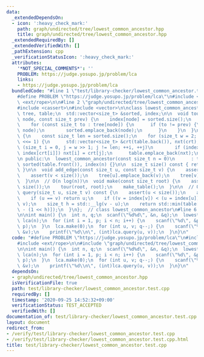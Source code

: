 ```yaml
---
data:
  _extendedDependsOn:
  - icon: ':heavy_check_mark:'
    path: graph/undirected/tree/lowest_common_ancestor.hpp
    title: graph/undirected/tree/lowest_common_ancestor.hpp
  _extendedRequiredBy: []
  _extendedVerifiedWith: []
  _pathExtension: cpp
  _verificationStatusIcon: ':heavy_check_mark:'
  attributes:
    '*NOT_SPECIAL_COMMENTS*': ''
    PROBLEM: https://judge.yosupo.jp/problem/lca
    links:
    - https://judge.yosupo.jp/problem/lca
  bundledCode: "#line 1 \"test/library-checker/lowest_common_ancestor.test.cpp\"\n\
    #define PROBLEM \"https://judge.yosupo.jp/problem/lca\"\n#include <cstdio>\n#include\
    \ <ext/rope>\n\n#line 2 \"graph/undirected/tree/lowest_common_ancestor.hpp\"\n\
    #include <cassert>\n#include <vector>\n\nclass lowest_common_ancestor {\n  std::vector<std::vector<size_t>>\
    \ tree, table;\n  std::vector<size_t> &sorted, index;\n\n  void tour(const size_t\
    \ node, const size_t prev) {\n    index[node] = sorted.size();\n    sorted.emplace_back(node);\n\
    \    for (const size_t to : tree[node]) {\n      if (to != prev) {\n        tour(to,\
    \ node);\n        sorted.emplace_back(node);\n      }\n    }\n  }\n\n  void make_table()\
    \ {\n    const size_t len = sorted.size();\n    for (size_t w = 2; w < len; w\
    \ <<= 1) {\n      std::vector<size_t> &crt(table.back()), nxt(crt);\n      for\
    \ (size_t i = 0, j = w >> 1; j != len; ++i, ++j)\n        if (index[crt[j]] <\
    \ index[crt[i]]) nxt[i] = crt[j];\n      table.emplace_back(nxt);\n    }\n  }\n\
    \n public:\n  lowest_common_ancestor(const size_t n = 0)\n      : tree(n), table(1),\
    \ sorted(table.front()), index(n) {}\n\n  size_t size() const { return tree.size();\
    \ }\n\n  void add_edge(const size_t u, const size_t v) {\n    assert(u < size());\n\
    \    assert(v < size());\n    tree[u].emplace_back(v);\n    tree[v].emplace_back(u);\n\
    \  }\n\n  // O(n log(n))\n  void make(const size_t root) {\n    assert(root <\
    \ size());\n    tour(root, root);\n    make_table();\n  }\n\n  // O(1)\n  size_t\
    \ query(size_t u, size_t v) const {\n    assert(u < size());\n    assert(v < size());\n\
    \    if (u == v) return u;\n    if ((v = index[v]) < (u = index[u])) std::swap(u,\
    \ v);\n    size_t h = std::__lg(v - u);\n    return std::min(table[h][u], table[h][v\
    \ - (1 << h)]);\n  }\n};  // class lowest_common_ancestor\n#line 6 \"test/library-checker/lowest_common_ancestor.test.cpp\"\
    \n\nint main() {\n  int n, q;\n  scanf(\"%d%d\", &n, &q);\n  lowest_common_ancestor\
    \ lca(n);\n  for (int i = 1, p; i < n; i++) {\n    scanf(\"%d\", &p);\n    lca.add_edge(i,\
    \ p);\n  }\n  lca.make(0);\n  for (int u, v; q--;) {\n    scanf(\"%d%d\", &u,\
    \ &v);\n    printf(\"%d\\n\", (int)lca.query(u, v));\n  }\n}\n"
  code: "#define PROBLEM \"https://judge.yosupo.jp/problem/lca\"\n#include <cstdio>\n\
    #include <ext/rope>\n\n#include \"graph/undirected/tree/lowest_common_ancestor.hpp\"\
    \n\nint main() {\n  int n, q;\n  scanf(\"%d%d\", &n, &q);\n  lowest_common_ancestor\
    \ lca(n);\n  for (int i = 1, p; i < n; i++) {\n    scanf(\"%d\", &p);\n    lca.add_edge(i,\
    \ p);\n  }\n  lca.make(0);\n  for (int u, v; q--;) {\n    scanf(\"%d%d\", &u,\
    \ &v);\n    printf(\"%d\\n\", (int)lca.query(u, v));\n  }\n}\n"
  dependsOn:
  - graph/undirected/tree/lowest_common_ancestor.hpp
  isVerificationFile: true
  path: test/library-checker/lowest_common_ancestor.test.cpp
  requiredBy: []
  timestamp: '2020-09-25 14:52:32+09:00'
  verificationStatus: TEST_ACCEPTED
  verifiedWith: []
documentation_of: test/library-checker/lowest_common_ancestor.test.cpp
layout: document
redirect_from:
- /verify/test/library-checker/lowest_common_ancestor.test.cpp
- /verify/test/library-checker/lowest_common_ancestor.test.cpp.html
title: test/library-checker/lowest_common_ancestor.test.cpp
---
```

